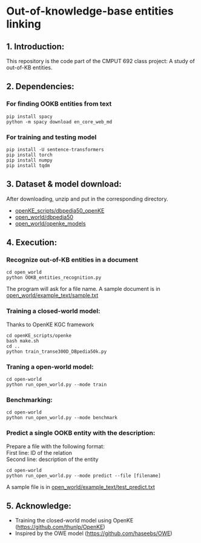 # Out-of-knowledge-base entities linking

## 1. Introduction:
This repository is the code part of the CMPUT 692 class project: A study of out-of-KB entities.

## 2. Dependencies:

### For finding OOKB entities from text

```
pip install spacy
python -m spacy download en_core_web_md
```

### For training and testing model

```
pip install -U sentence-transformers
pip install torch
pip install numpy
pip install tqdm
```

## 3. Dataset & model download:
After downloading, unzip and put in the corresponding directory.
* [openKE_scripts/dbpedia50_openKE](openKE_scripts/dbpedia50_openKE)
* [open_world/dbpedia50](open_world/dbpedia50)
* [open_world/openke_models](open_world/openke_models)

## 4. Execution:

### Recognize out-of-KB entities in a document
```
cd open_world
python OOKB_entities_recognition.py
```
The program will ask for a file name. A sample document is in [open_world/example_text/sample.txt](open_world/example_text/sample.txt)

### Training a closed-world model:
Thanks to OpenKE KGC framework
```
cd openKE_scripts/openke
bash make.sh
cd ..
python train_transe300D_DBpedia50k.py
```

### Traning a open-world model:
```
cd open-world
python run_open_world.py --mode train
```

### Benchmarking:
```
cd open-world
python run_open_world.py --mode benchmark
```

### Predict a single OOKB entity with the description:
Prepare a file with the following format:  
First line: ID of the relation  
Second line: description of the entity

```
cd open-world
python run_open_world.py --mode predict --file [filename]
```
A sample file is in [open_world/example_text/test_predict.txt](open_world/example_text/test_predict.txt)

## 5. Acknowledge:
* Training the closed-world model using OpenKE (https://github.com/thunlp/OpenKE)
* Inspired by the OWE model (https://github.com/haseebs/OWE)

